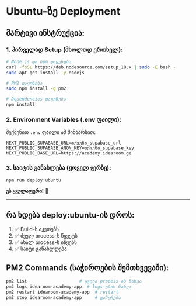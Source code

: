 # Ubuntu-ზე Deployment

## მარტივი ინსტრუქცია:

### 1. პირველად Setup (მხოლოდ ერთხელ):

```bash
# Node.js და npm დაყენება
curl -fsSL https://deb.nodesource.com/setup_18.x | sudo -E bash -
sudo apt-get install -y nodejs

# PM2 დაყენება
sudo npm install -g pm2

# Dependencies დაყენება
npm install
```

### 2. Environment Variables (.env ფაილი):

შექმენით `.env` ფაილი ამ შინაარსით:

```
NEXT_PUBLIC_SUPABASE_URL=თქვენი_supabase_url
NEXT_PUBLIC_SUPABASE_ANON_KEY=თქვენი_supabase_key
NEXT_PUBLIC_BASE_URL=https://academy.idearoom.ge
```

### 3. საიტის განახლება (ყოველ ჯერზე):

```bash
npm run deploy:ubuntu
```

**ეს ყველაფერი!** 🎉

---

## რა ხდება deploy:ubuntu-ის დროს:

1. ✅ Build-ს აკეთებს
2. ✅ ძველ process-ს წყვეტს
3. ✅ ახალ process-ს იწყებს
4. ✅ საიტი განახლდება

## PM2 Commands (საჭიროების შემთხვევაში):

```bash
pm2 list                    # ყველა process-ის ნახვა
pm2 logs idearoom-academy-app  # logs-ების ნახვა
pm2 restart idearoom-academy-app  # restart
pm2 stop idearoom-academy-app     # გაჩერება
```
